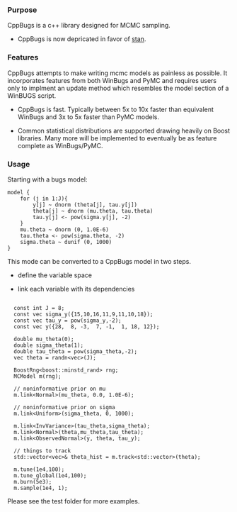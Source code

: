 ### Purpose

CppBugs is a c++ library designed for MCMC sampling.

* CppBugs is now depricated in favor of [stan](http://mc-stan.org).


### Features

CppBugs attempts to make writing mcmc models as painless as possible.  It incorporates features
from both WinBugs and PyMC and requires users only to implment an update method which resembles the model section of a WinBUGS script.

* CppBugs is fast.  Typically between 5x to 10x faster than equivalent WinBugs and 3x to 5x faster than PyMC models.

* Common statistical distributions are supported drawing heavily on Boost libraries.  Many more will be implemented
  to eventually be as feature complete as WinBugs/PyMC. 


### Usage

Starting with a bugs model:
```{.bug}
model {
    for (j in 1:J){
        y[j] ~ dnorm (theta[j], tau.y[j])
        theta[j] ~ dnorm (mu.theta, tau.theta)
        tau.y[j] <- pow(sigma.y[j], -2)
    }
    mu.theta ~ dnorm (0, 1.0E-6)
    tau.theta <- pow(sigma.theta, -2)
    sigma.theta ~ dunif (0, 1000)
}
```

This mode can be converted to a CppBugs model in two steps.

* define the variable space

* link each variable with its dependencies

```{.cpp}

  const int J = 8;
  const vec sigma_y({15,10,16,11,9,11,10,18});
  const vec tau_y = pow(sigma_y,-2);
  const vec y({28,  8, -3,  7, -1,  1, 18, 12});

  double mu_theta(0);
  double sigma_theta(1);
  double tau_theta = pow(sigma_theta,-2);
  vec theta = randn<vec>(J);

  BoostRng<boost::minstd_rand> rng;
  MCModel m(rng);

  // noninformative prior on mu
  m.link<Normal>(mu_theta, 0.0, 1.0E-6);

  // noninformative prior on sigma
  m.link<Uniform>(sigma_theta, 0, 1000);

  m.link<InvVariance>(tau_theta,sigma_theta);
  m.link<Normal>(theta,mu_theta,tau_theta);
  m.link<ObservedNormal>(y, theta, tau_y);

  // things to track
  std::vector<vec>& theta_hist = m.track<std::vector>(theta);

  m.tune(1e4,100);
  m.tune_global(1e4,100);
  m.burn(5e3);
  m.sample(1e4, 1);
```

Please see the test folder for more examples.
